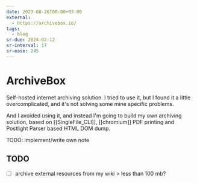 ```yaml
---
date: 2023-08-26T00:00+03:00
external:
  - https://archivebox.io/
tags:
  - blog
sr-due: 2024-02-12
sr-interval: 17
sr-ease: 245
---
```


# ArchiveBox

Self-hosted internet archiving solution. I tried to use it, but I found it a
little overcomplicated, and it's not solving some mine specific problems.

And I avoided using it, and instead I'm going to build my own archiving
solution, based on [[SingleFile_CLI]], [[chromium]] PDF printing and Postlight
Parser based HTML DOM dump.

TODO: implement/write own note

## TODO

- [ ] archive external resources from my wiki > less than 100 mb?
